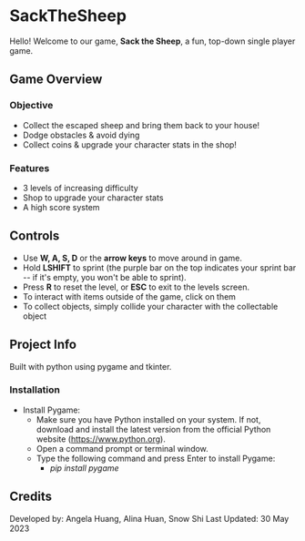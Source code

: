 # SackTheSheep
Hello! Welcome to our game, **Sack the Sheep**, a fun, top-down single player game. 

## Game Overview

### Objective
+ Collect the escaped sheep and bring them back to your house!
+ Dodge obstacles & avoid dying
+ Collect coins & upgrade your character stats in the shop!

### Features
+ 3 levels of increasing difficulty
+ Shop to upgrade your character stats
+ A high score system

## Controls
+ Use **W, A, S, D** or the **arrow keys** to move around in game.
+ Hold **LSHIFT** to sprint (the purple bar on the top indicates your sprint bar -- if it's empty, you won't be able to sprint).
+ Press **R** to reset the level, or **ESC** to exit to the levels screen.
+ To interact with items outside of the game, click on them
+ To collect objects, simply collide your character with the collectable object

## Project Info
Built with python using pygame and tkinter.

### Installation
+ Install Pygame:
  + Make sure you have Python installed on your system. If not, download and install the latest version from the official Python website (https://www.python.org).
  + Open a command prompt or terminal window.
  + Type the following command and press Enter to install Pygame:
    + _pip install pygame_ 



## Credits
Developed by: Angela Huang, Alina Huan, Snow Shi
Last Updated: 30 May 2023
